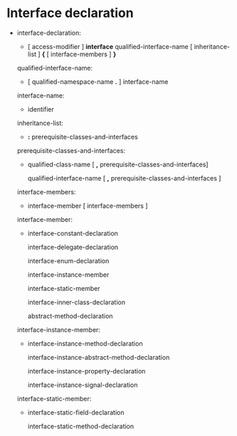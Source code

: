 <div id="interface-declaration" class="section level1">

Interface declaration
=====================

-   interface-declaration:

    -   [ access-modifier ] **interface** qualified-interface-name [
        inheritance-list ] **{** [ interface-members ] **}**

    qualified-interface-name:

    -   [ qualified-namespace-name **.** ] interface-name

    interface-name:

    -   identifier

    inheritance-list:

    -   **:** prerequisite-classes-and-interfaces

    prerequisite-classes-and-interfaces:

    -   qualified-class-name [ **,**
        prerequisite-classes-and-interfaces]

        qualified-interface-name [ **,**
        prerequisite-classes-and-interfaces ]

    interface-members:

    -   interface-member [ interface-members ]

    interface-member:

    -   interface-constant-declaration

        interface-delegate-declaration

        interface-enum-declaration

        interface-instance-member

        interface-static-member

        interface-inner-class-declaration

        abstract-method-declaration

    interface-instance-member:

    -   interface-instance-method-declaration

        interface-instance-abstract-method-declaration

        interface-instance-property-declaration

        interface-instance-signal-declaration

    interface-static-member:

    -   interface-static-field-declaration

        interface-static-method-declaration

</div>
